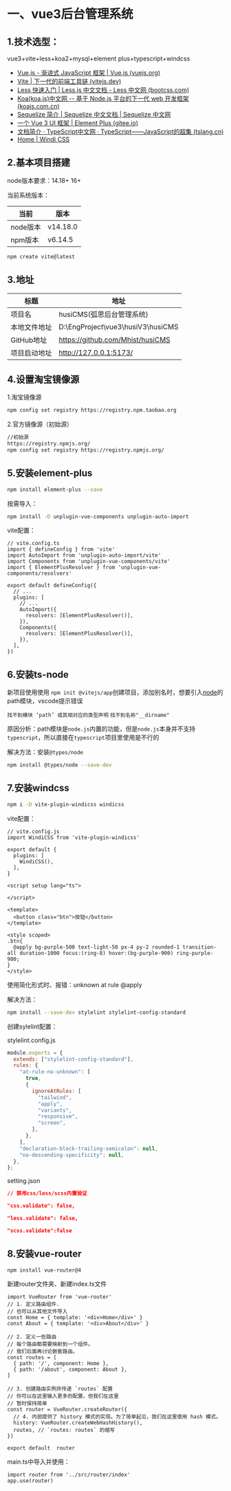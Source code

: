 # 一、vue3后台管理系统

## 1.技术选型：

vue3+vite+less+koa2+mysql+element plus+typescript+windcss

* [Vue.js - 渐进式 JavaScript 框架 | Vue.js (vuejs.org)](https://cn.vuejs.org/)
* [Vite | 下一代的前端工具链 (vitejs.dev)](https://cn.vitejs.dev/)
* [Less 快速入门 | Less.js 中文文档 - Less 中文网 (bootcss.com)](https://less.bootcss.com/)
* [Koa(koa.js)中文网 -- 基于 Node.js 平台的下一代 web 开发框架 (koajs.com.cn)](https://www.koajs.com.cn/#)
* [Sequelize 简介 | Sequelize 中文文档 | Sequelize 中文网](https://www.sequelize.cn/)
* [一个 Vue 3 UI 框架 | Element Plus (gitee.io)](https://element-plus.gitee.io/zh-CN/)
* [文档简介 · TypeScript中文网 · TypeScript——JavaScript的超集 (tslang.cn)](https://www.tslang.cn/docs/home.html)
* [Home | Windi CSS](https://cn.windicss.org/)



## 2.基本项目搭建

node版本要求：14.18+ 16+

当前系统版本：

| 当前     | 版本     |
| -------- | -------- |
| node版本 | v14.18.0 |
| npm版本  | v6.14.5  |


```bash
npm create vite@latest
```



## 3.地址

| 标题     | 地址     |
| -------- | -------- |
| 项目名 | husiCMS(弧思后台管理系统) |
| 本地文件地址  | D:\EngProject\vue3\husiV3\husiCMS  |
| GitHub地址  | https://github.com/Mhist/husiCMS  |
| 项目启动地址  | http://127.0.0.1:5173/  |



## 4.设置淘宝镜像源



1.淘宝镜像源

```bash
npm config set registry https://registry.npm.taobao.org
```



2.官方镜像源（初始源）

```bash
//初始源
https://registry.npmjs.org/
npm config set registry https://registry.npmjs.org/
```



## 5.安装element-plus

```bash
npm install element-plus --save
```

按需导入：

```bash
npm install -D unplugin-vue-components unplugin-auto-import
```

vite配置：

```tsx
// vite.config.ts
import { defineConfig } from 'vite'
import AutoImport from 'unplugin-auto-import/vite'
import Components from 'unplugin-vue-components/vite'
import { ElementPlusResolver } from 'unplugin-vue-components/resolvers'

export default defineConfig({
  // ...
  plugins: [
    // ...
    AutoImport({
      resolvers: [ElementPlusResolver()],
    }),
    Components({
      resolvers: [ElementPlusResolver()],
    }),
  ],
})
```



## 6.安装ts-node

新项目使用使用 `npm init @vitejs/app`创建项目，添加别名时，想要引入[node](https://so.csdn.net/so/search?q=node&spm=1001.2101.3001.7020)的path模块，vscode提示错误



`找不到模块 ‘path’ 或其相对应的类型声明`
`找不到名称"__dirname"`



原因分析：path模块是`node.js`内置的功能，但是`node.js`本身并不支持`typescript`，所以直接在`typescript`项目里使用是不行的

解决方法：安装`@types/node`

```bash
npm install @types/node --save-dev
```



## 7.安装windcss

```bash
npm i -D vite-plugin-windicss windicss
```

vite配置：

```tsx
// vite.config.js
import WindiCSS from 'vite-plugin-windicss'

export default {
  plugins: [
    WindiCSS(),
  ],
}
```

```vue
<script setup lang="ts">

</script>

<template>
  <button class="btn">按钮</button>
</template>

<style scoped>
.btn{
  @apply bg-purple-500 text-light-50 px-4 py-2 rounded-1 transition-all duration-1000 focus:(ring-8) hover:(bg-purple-900) ring-purple-900;
}
</style>
```

使用简化形式时、报错：unknown at rule @apply

解决方法：

```bash
npm install --save-dev stylelint stylelint-config-standard
```

创建sylelint配置：

stylelint.config.js

```js
module.exports = {
  extends: ["stylelint-config-standard"],
  rules: {
    "at-rule-no-unknown": [
      true,
      {
        ignoreAtRules: [
          "tailwind",
          "apply",
          "variants",
          "responsive",
          "screen",
        ],
      },
    ],
    "declaration-block-trailing-semicolon": null,
    "no-descending-specificity": null,
  },
};

```

setting.json

```json
// 禁用css/less/scss内置验证

"css.validate": false,

"less.validate": false,

"scss.validate":false
```



## 8.安装vue-router

```bash
npm install vue-router@4
```
新建router文件夹、新建index.ts文件
```
import VueRouter from 'vue-router'
// 1. 定义路由组件.
// 也可以从其他文件导入
const Home = { template: '<div>Home</div>' }
const About = { template: '<div>About</div>' }

// 2. 定义一些路由
// 每个路由都需要映射到一个组件。
// 我们后面再讨论嵌套路由。
const routes = [
  { path: '/', component: Home },
  { path: '/about', component: About },
]

// 3. 创建路由实例并传递 `routes` 配置
// 你可以在这里输入更多的配置，但我们在这里
// 暂时保持简单
const router = VueRouter.createRouter({
  // 4. 内部提供了 history 模式的实现。为了简单起见，我们在这里使用 hash 模式。
  history: VueRouter.createWebHashHistory(),
  routes, // `routes: routes` 的缩写
})

export default  router
```

main.ts中导入并使用：

```tsx
import router from '../src/router/index'
app.use(router)
```





